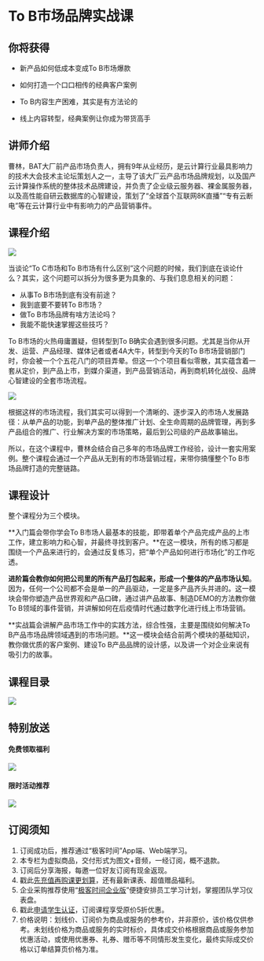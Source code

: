 # To B市场品牌实战课

## 你将获得

*   新产品如何低成本变成To B市场爆款
    
*   如何打造一个口口相传的经典客户案例
    
*   To B内容生产困难，其实是有方法论的
    
*   线上内容转型，经典案例让你成为带货高手
    

  

## 讲师介绍

曹林，BAT大厂前产品市场负责人，拥有9年从业经历，是云计算行业最具影响力的技术大会技术主论坛策划人之一，主导了该大厂云产品市场品牌规划，以及国产云计算操作系统的整体技术品牌建设，并负责了企业级云服务器、裸金属服务器，以及高性能自研云数据库的心智建设，策划了“全球首个互联网8K直播”“专有云断电”等在云计算行业中有影响力的产品营销事件。

  

## 课程介绍

![](https://static001.geekbang.org/resource/image/09/33/095e921bb4b04a33eb21b54c22f8d033.png)

当谈论“To C市场和To B市场有什么区别”这个问题的时候，我们到底在谈论什么？其实，这个问题可以拆分为很多更为具象的、与我们息息相关的问题：

*   从事To B市场到底有没有前途？
*   我到底要不要转To B市场？
*   做To B市场品牌有啥方法论吗？
*   我能不能快速掌握这些技巧？

To B市场的火热毋庸置疑，但转型到To B确实会遇到很多问题。尤其是当你从开发、运营、产品经理、媒体记者或者4A大牛，转型到今天的To B市场营销部门时，你会被一个个五花八门的项目弄晕。但这一个个项目看似零散，其实蕴含着一套从定价，到产品上市，到媒介渠道，到产品营销活动，再到商机转化战役、品牌心智建设的全套市场流程。

![](https://static001.geekbang.org/resource/image/91/69/916f85cded3f8b19501c346757a6f569.png)

根据这样的市场流程，我们其实可以得到一个清晰的、逐步深入的市场人发展路径：从单产品的功能，到单产品的整体推广计划、全生命周期的品牌管理，再到多产品组合的推广、行业解决方案的市场策略，最后到公司级的产品故事输出。

所以，在这个课程中，曹林会结合自己多年的市场品牌工作经验，设计一套实用案例。整个课程会通过一个产品从无到有的市场营销过程，来带你搞懂整个To B市场品牌打造的完整链路。

## 课程设计

整个课程分为三个模块。

**入门篇会带你学会To B市场人最基本的技能，即带着单个产品完成产品的上市工作，建立影响力和心智，并最终寻找到客户。**在这一模块，所有的练习都是围绕一个产品来进行的，会通过反复练习，把“单个产品如何进行市场化”的工作吃透。

**进阶篇会教你如何把公司里的所有产品打包起来，形成一个整体的产品市场认知**。因为，任何一个公司都不会是单一的产品驱动，一定是多产品齐头并进的。这一模块会带你塑造产品世界观和产品口碑，通过讲产品故事、制造DEMO的方法教你做To B领域的事件营销，并讲解如何在后疫情时代通过数字化进行线上市场营销。

**实战篇会讲解产品市场工作中的实践方法，综合性强，主要是围绕如何解决To B产品市场品牌领域遇到的市场问题。**这一模块会结合前两个模块的基础知识，教你做优质的客户案例、建设To B产品品牌的设计感，以及讲一个对企业来说有吸引力的故事。

  

## 课程目录

![](https://static001.geekbang.org/resource/image/60/4b/60806a16c593674e9d82046cb43d304b.jpg)

  

## 特别放送

#### 免费领取福利

[![](https://static001.geekbang.org/resource/image/69/dc/69c52d08278a2164dc5b061ba342a5dc.jpg?wh=960x301)](https://time.geekbang.org/article/427012)

  

#### 限时活动推荐

[![](https://static001.geekbang.org/resource/image/67/a0/6720f5d50b4b38abbf867facdef728a0.png?wh=1035x360)](https://shop18793264.m.youzan.com/wscgoods/detail/2fmoej9krasag5p?dc_ps=2913145716543073286.200001)

  

## 订阅须知

1.  订阅成功后，推荐通过“极客时间”App端、Web端学习。
2.  本专栏为虚拟商品，交付形式为图文+音频，一经订阅，概不退款。
3.  订阅后分享海报，每邀一位好友订阅有现金返现。
4.  戳此[先充值再购课更划算](https://shop18793264.m.youzan.com/wscgoods/detail/2fmoej9krasag5p?scan=1&activity=none&from=kdt&qr=directgoods_1541158976&shopAutoEnter=1)，还有最新课表、超值赠品福利。
5.  企业采购推荐使用“[极客时间企业版](https://b.geekbang.org/?utm_source=geektime&utm_medium=columnintro&utm_campaign=newregister&gk_source=2021020901_gkcolumnintro_newregister)”便捷安排员工学习计划，掌握团队学习仪表盘。
6.  戳此[申请学生认证](https://promo.geekbang.org/activity/student-certificate?utm_source=geektime&utm_medium=caidanlan1)，订阅课程享受原价5折优惠。
7.  价格说明：划线价、订阅价为商品或服务的参考价，并非原价，该价格仅供参考。未划线价格为商品或服务的实时标价，具体成交价格根据商品或服务参加优惠活动，或使用优惠券、礼券、赠币等不同情形发生变化，最终实际成交价格以订单结算页价格为准。
